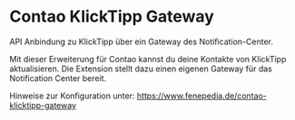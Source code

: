 Contao KlickTipp Gateway
=========================

API Anbindung zu KlickTipp über ein Gateway des Notification-Center.

Mit dieser Erweiterung für Contao kannst du deine Kontakte von KlickTipp aktualisieren.
Die Extension stellt dazu einen eigenen Gateway für das Notification Center bereit.

Hinweise zur Konfiguration unter:
https://www.fenepedia.de/contao-klicktipp-gateway
